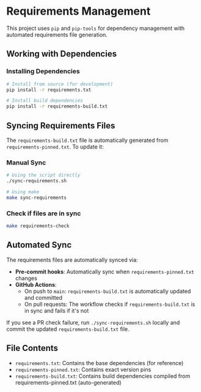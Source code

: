 # Requirements Management

This project uses `pip` and `pip-tools` for dependency management with automated requirements file generation.

## Working with Dependencies

### Installing Dependencies

```bash
# Install from source (for development)
pip install -r requirements.txt

# Install build dependencies
pip install -r requirements-build.txt
```

## Syncing Requirements Files

The `requirements-build.txt` file is automatically generated from `requirements-pinned.txt`. To update it:

### Manual Sync

```bash
# Using the script directly
./sync-requirements.sh

# Using make
make sync-requirements
```

### Check if files are in sync

```bash
make requirements-check
```

## Automated Sync

The requirements files are automatically synced via:

- **Pre-commit hooks**: Automatically sync when `requirements-pinned.txt` changes
- **GitHub Actions**: 
  - On push to `main`: `requirements-build.txt` is automatically updated and committed
  - On pull requests: The workflow checks if `requirements-build.txt` is in sync and fails if it's not

If you see a PR check failure, run `./sync-requirements.sh` locally and commit the updated `requirements-build.txt` file.

## File Contents

- `requirements.txt`: Contains the base dependencies (for reference)
- `requirements-pinned.txt`: Contains exact version pins
- `requirements-build.txt`: Contains build dependencies compiled from requirements-pinned.txt (auto-generated)
